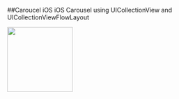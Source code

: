 ##Caroucel iOS
iOS Carousel using UICollectionView and UICollectionViewFlowLayout

<img src="Demo.gif" width="150"/>
